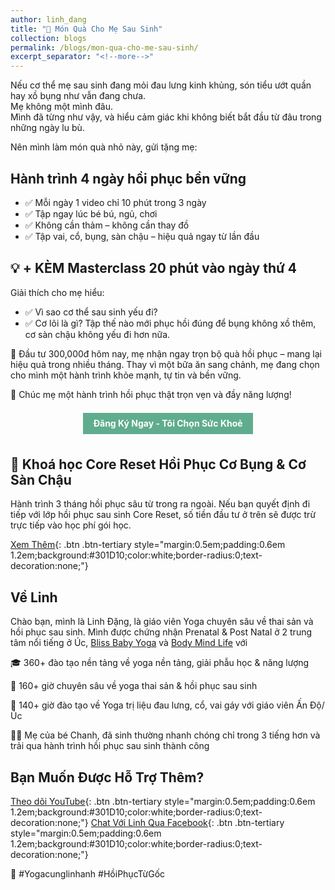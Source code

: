 ```yaml
---
author: linh_dang
title: "🎁 Món Quà Cho Mẹ Sau Sinh"
collection: blogs
permalink: /blogs/mon-qua-cho-me-sau-sinh/
excerpt_separator: "<!--more-->"
---
```


<!-- markdownlint-disable MD028 -->
<!-- markdownlint-disable MD033 -->

Nếu cơ thể mẹ sau sinh đang mỏi đau lưng kinh khủng, són tiểu ướt quần hay xồ bụng như vẫn đang chưa.<br>
Mẹ không một mình đâu.<br>
Mình đã từng như vậy, và hiểu cảm giác khi không biết bắt đầu từ đâu trong những ngày lu bù.

Nên mình làm món quà nhỏ này, gửi tặng mẹ:

## Hành trình 4 ngày hồi phục bền vững

- ✅ Mỗi ngày 1 video chỉ 10 phút trong 3 ngày
- ✅ Tập ngay lúc bé bú, ngủ, chơi
- ✅ Không cần thảm – không cần thay đồ
- ✅ Tập vai, cổ, bụng, sàn chậu – hiệu quả ngay từ lần đầu

## 💡 + KÈM Masterclass 20 phút vào ngày thứ 4

Giải thích cho mẹ hiểu:

- ✅ Vì sao cơ thể sau sinh yếu đi?
- ✅ Cơ lõi là gì? Tập thế nào mới phục hồi đúng để bụng không xồ thêm, cơ sàn chậu không yếu đi hơn nữa.

📩 Đầu tư 300,000đ hôm nay, mẹ nhận ngay trọn bộ quà hồi phục – mang lại hiệu quả trong nhiều tháng.
Thay vì một bữa ăn sang chảnh, mẹ đang chọn cho mình một hành trình khỏe mạnh, tự tin và bền vững.

🌿 Chúc mẹ một hành trình hồi phục thật trọn vẹn và đầy năng lượng!

<div style="text-align: center;">
  <a href="https://forms.gle/hVQwFrCvpAxXkVNu6"
     style="display: inline-block; margin: 0.5em; padding: 0.6em 1.2em;
            background-color: #5fad8e; color:white; border-radius: 0;
            text-decoration: none; font-weight: bold;">
    Đăng Ký Ngay - Tôi Chọn Sức Khoẻ
  </a>
</div>

## 🎯 Khoá học Core Reset Hồi Phục Cơ Bụng & Cơ Sàn Chậu

Hành trình 3 tháng hồi phục sâu từ trong ra ngoài. Nếu bạn quyết định đi tiếp với lớp hồi phục sau sinh Core Reset, số tiền đầu tư ở trên sẽ được trừ trực tiếp vào học phí gói học.

[Xem Thêm](https://yogacunglinhanh.com/khoa-hoc/core-reset-yoga-hoi-phuc-sau-sinh/){: .btn .btn-tertiary style="margin:0.5em;padding:0.6em 1.2em;background:#301D10;color:white;border-radius:0;text-decoration:none;"}

## Về Linh

Chào bạn, mình là Linh Đặng, là giáo viên Yoga chuyên sâu về thai sản và hồi phục sau sinh. Mình được chứng nhận Prenatal & Post Natal ở 2 trung tâm nổi tiếng ở Úc, [Bliss Baby Yoga](https://blissbabyyoga.com/) và [Body Mind Life](https://www.bodymindlife.com/about) với

🎓 360+ đào tạo nền tảng về yoga nền tảng, giải phẫu học & năng lượng

🤱 160+ giờ chuyên sâu về yoga thai sản & hồi phục sau sinh

🏥 140+ giờ đào tạo về Yoga trị liệu đau lưng, cổ, vai gáy với giáo viên Ấn Độ/Úc

👩‍👧 Mẹ của bé Chanh, đã sinh thường nhanh chóng chỉ trong 3 tiếng hơn và trải qua hành trình hồi phục sau sinh thành công

## Bạn Muốn Được Hỗ Trợ Thêm?

[Theo dõi YouTube](https://www.youtube.com/@yogacunglinhanh-noibanketn8829){: .btn .btn-tertiary style="margin:0.5em;padding:0.6em 1.2em;background:#301D10;color:white;border-radius:0;text-decoration:none;"}
[Chat Với Linh Qua Facebook](https://www.facebook.com/ngoclinhdnl/){: .btn .btn-tertiary style="margin:0.5em;padding:0.6em 1.2em;background:#301D10;color:white;border-radius:0;text-decoration:none;"}

📌 #Yogacunglinhanh #HồiPhụcTừGốc
